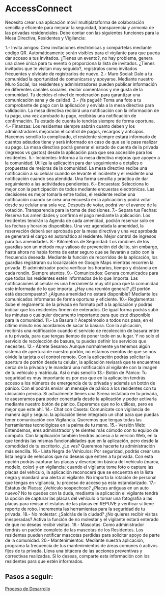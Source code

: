 # AccessConnect

Necesito crear una aplicación móvil multiplataforma de colaboración sencilla y eficiente para mejorar la seguridad, transparencia y armonía de las privadas residenciales. Debe contar con las siguientes funciones para la Mesa Directiva, Residentes y Vigilancia:

1.- Invita amigos: Crea invitaciones electrónicas y compártelas mediante código QR. Automáticamente serán visibles para el vigilante para que pueda dar acceso a tus invitados. ¿Tienes un evento?, no hay problema, genera una clave única para tu evento ó proporciona la lista de invitados. ¿Tienes invitados que te visitan muy seguido?, regístralos como invitados frecuentes y olvídate de registrarlos de nuevo.
2.- Muro Social: Dale a tu comunidad la oportunidad de comunicarse y apoyarse. Mediante nuestro Muro Social, los residentes y administradores pueden publicar información en diferentes canales sociales, recibir comentarios y me gusta de la comunidad. Tu decides el nivel de moderación para garantizar una comunicación sana y de calidad.
3.- ¡Ya pagué!: Toma una foto a tu comprobante de pago con la aplicación y envíala a la mesa directiva para validación. La mesa directiva recibirá una notificación con la información de tu pago, una vez aprobado tu pago, recibirás una notificación de confirmación. Tu estado de cuenta lo tendrás siempre de forma oportuna.
4.- Finanzas: Los residentes siempre sabrán cuanto deben y los administradores mejorarán el control de pagos, recargos y anticipos. Hacemos sencillo lo complicado, el residente siempre estará informado de cuantos adeudos tiene y será informado en caso de que se le pase realizar su pago. La mesa directiva podrá generar el estado de cuenta de la privada (ingresos vs gastos) desde la aplicación para que sea accesible para los residentes.
5.- Incidentes: Informa a la mesa directiva mejoras que apoyen a la comunidad. Utiliza la aplicación para dar seguimiento a detalles o propuestas de mejoras de la comunidad. La mesa directiva recibe una notificación a su celular cuando se levante el incidente y el residente una notificación cuando sea atendida. Una forma sencilla y práctica de dar seguimiento a las actividades pendientes.
6.- Encuestas: Selecciona lo mejor con la participación de todos mediante encuestas electrónicas. Las decisiones es mejor tomarla entre todos, el residente recibe una notificación cuando se crea una encuesta en la aplicación y podrá votar desde su celular una sola vez. Después de votar, podrá ver el avance de la votación. Transparencia para la toma de decisiones.
7.- Separa tus Fechas: Reserva tus amenidades y confirma el pago mediante la aplicación. Los residentes tendrán la Agenda de cada amenidad, podrán reservar solo en las fechas y horarios disponibles. Una vez agendada la amenidad, la reservación deberá ser aprobada por la mesa directiva y una vez aprobada se generará el cargo en automático al residente. Mejor control de ingresos para tus amenidades.
8.- Kilómetros de Seguridad: Los rondines de los guardias son un método muy valioso de prevención del delito, sin embargo, hasta ahora no había forma de estar seguro que se llevarán a cabo con la frecuencia deseada. Mediante la función de recorridos de la aplicación, los guardias registraran su localización en Google Maps mientras recorren la privada. El administrador podra verificar los horarios, tiempo y distancia en cada rondin. Siempre atentos.
9.- Comunicados: Genera comunicados para que todos los residentes estén informados de lo que importa. Las notificaciones al celular es una herramienta muy útil para que la comunidad este informada de lo que importa. ¿Hay una reunión general? ¿El portón está descompuesto? ¿Alguna amenidad no estará disponible? Mediante los comunicados informaras de forma oportuna y eficiente.
10.- Reglamentos: Sube el reglamento de la privada en formato pdf a la aplicación y podrás indicar que los residentes firmen de enterados. De igual forma podrás subir las minutas o cualquier documento importante para que esté disponible para la comunidad.
11.- La Basura !: Aceptémoslo a todos nos pasa, en el último minuto nos acordamos de sacar la basura. Con la aplicación, recibirás una notificación cuando el servicio de recolección de basura entre a tu privada, para que tengas tiempo de poner todo en su lugar. Y no solo el servicio de recolección de basura, tu puedes definir los servicios que necesites.
12.- Ábrete Sesamo: Aunque normalmente ya tenemos algún sistema de apertura de nuestro portón, no estamos exentos de que se nos olvide la tarjeta o el control remoto. Con la aplicación podrás solicitar la apertura de portón desde tu celular, la aplicación revisará que te encuentres cerca de la privada y le mandará una notificación al vigilante con la imagen de tu vehículo y matricula. Así o más sencillo
13.- Botón de Pánico: Tu seguridad es muy importante es por eso que en la aplicación tendrás acceso a los números de emergencia de tu privada y además un botón de pánico. Con el podrás enviar un mensaje de pánico a los residentes con tu ubicación precisa. Si actualmente tienes una Sirena instalada en tu privada, te asesoramos para poder conectarla desde la aplicación y poder activarla mediante nuestro botón de pánico. Esperemos que no lo utilices, pero es mejor que este ahí.
14.- Chat con Caseta: Comunícate con vigilancia de manera ágil y segura. la aplicación tiene integrado un chat para que puedas tener comunicación con Vigilancia. Queremos que tengas todas las herramientas tecnológicas en la palma de tu mano.
15.- Versión Web: Entendemos, eres administrador y te sientes más cómodo con tu equipo de computo. Con la aplicación también tendrás acceso a la versión Web, en la que tendrás las mismas funcionalidades que en la aplicación, pero desde la comodidad de tu escritorio. ¿Lo ves? Queremos hacerte tu administración más sencilla.
16.- Lista Negra de Vehículos: Por seguridad, podrás crear una lista negra de vehículos que no deseas que entren a tu privada. Con esta opción podrás capturar las placas y descripción básica del vehículo (marca, modelo, color) y en vigilancia; cuando el vigilante tome foto o capture las placas del vehículo, la aplicación reconocerá que se encuentra en la lista negra y mandará una alerta al vigilante. No importa la rotación de personal que tengas en vigilancia, tu proceso de acceso ya esta estandarizado.
17.- Estatus de Placas: ¿Vehículo sospechoso? ¿Placas antiguas en un auto nuevo? No te quedes con la duda, mediante la aplicación el vigilante tendrá la opción de capturar las placas del vehículo o tomar una fotografía a las placas para revisar el estatus de las placas en REPUVE y verificar si tiene reporte de robo. Incrementa las herramientas para la seguridad de tu privada.
18.- No molestar: ¿Saldrás de la ciudad? ¿No quieres recibir visitas inesperadas? Activa la función de no molestar y el vigilante estará enterado de que no deseas recibir visitas.
19.- Mascotas: Como administrador tendrás un padrón completo de las mascotas de los Residentes. Los residentes pueden notificar mascotas perdidas para solicitar apoyo de parte de la comunidad.
20.- Mantenimientos: Mediante nuestra aplicación, programa la frecuencia de tus mantenimientos de áreas comunes ó activos fijos de tu privada. Lleva una bitácora de las acciones preventivas y correctivas realizadas. Si lo deseas, comparte esta información con los residentes para que estén informados.

## Pasos a seguir:

[Proceso de Desarrollo](https://github.com/arriagardev/AccessConnect/blob/main/Docs/0.%20Proceso%20de%20Desarrollo.md)
